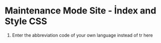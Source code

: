 # Maintenance Mode Site - İndex and Style CSS

1) <html lang="tr"> Enter the abbreviation code of your own language instead of tr here
